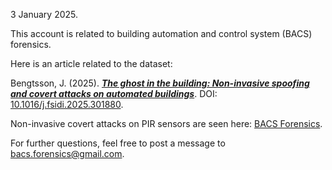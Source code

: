 <!---
- 👋 Hi, I’m @BACS-forensics
- 👀 I’m interested in ...
- 🌱 I’m currently learning ...
- 💞️ I’m looking to collaborate on ...
- 📫 How to reach me ...
- 😄 Pronouns: ...
- ⚡ Fun fact: ...
--->

<!---
BACS-forensics/BACS-forensics is a ✨ special ✨ repository because its `README.md` (this file) appears on your GitHub profile.
You can click the Preview link to take a look at your changes.
--->

3 January 2025.

This account is related to building automation and control system (BACS) forensics.

Here is an article related to the dataset:

Bengtsson, J. (2025). [**_The ghost in the building: Non-invasive spoofing and covert attacks on automated buildings_**](https://www.sciencedirect.com/science/article/pii/S2666281725000198). DOI: [10.1016/j.fsidi.2025.301880](https://doi.org/10.1016/j.fsidi.2025.301880).

Non-invasive covert attacks on PIR sensors are seen here: [BACS Forensics](https://www.youtube.com/playlist?list=PLuCtZEa9ct6o-fO9ocV_oWPH5ZtSUEdT2).

For further questions, feel free to post a message to bacs.forensics@gmail.com.
